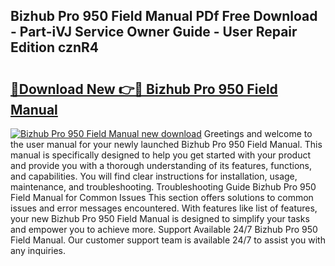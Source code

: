 ## Bizhub Pro 950 Field Manual PDf Free Download - Part-iVJ Service Owner Guide - User Repair Edition cznR4

# <h2><a href="http://bc60408.oget.top/?id=Bizhub+Pro+950+Field+Manual">🔗Download New 👉🔴 Bizhub Pro 950 Field Manual</a></h2>

[![Bizhub Pro 950 Field Manual new download](https://i.imgur.com/5g1atiW.png)](http://bc60408.oget.top/?id=Bizhub+Pro+950+Field+Manual)
Greetings and welcome to the user manual for your newly launched Bizhub Pro 950 Field Manual. This manual is specifically designed to help you get started with your product and provide you with a thorough understanding of its features, functions, and capabilities. You will find clear instructions for installation, usage, maintenance, and troubleshooting. Troubleshooting Guide Bizhub Pro 950 Field Manual for Common Issues This section offers solutions to common issues and error messages encountered. With features like list of features, your new Bizhub Pro 950 Field Manual is designed to simplify your tasks and empower you to achieve more. Support Available 24/7 Bizhub Pro 950 Field Manual. Our customer support team is available 24/7 to assist you with any inquiries.
